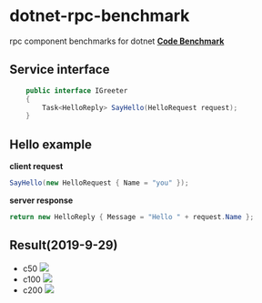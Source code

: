 # dotnet-rpc-benchmark
rpc component benchmarks  for dotnet
**[Code Benchmark](https://github.com/IKende/CodeBenchmarkDoc)**
## Service interface
``` csharp
    public interface IGreeter
    {
        Task<HelloReply> SayHello(HelloRequest request);
    }
```
## Hello example
**client request**
```csharp
SayHello(new HelloRequest { Name = "you" });
```
**server response**
```csharp
return new HelloReply { Message = "Hello " + request.Name };
```
## Result(2019-9-29)
* c50
![](https://github.com/IKende/dotnet-rpc-benchmark/blob/master/C50.png?raw=true)
* c100
![](https://github.com/IKende/dotnet-rpc-benchmark/blob/master/C100.png?raw=true)
* c200
![](https://github.com/IKende/dotnet-rpc-benchmark/blob/master/C200.png?raw=true)
